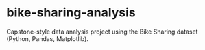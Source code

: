 # bike-sharing-analysis
Capstone-style data analysis project using the Bike Sharing dataset (Python, Pandas, Matplotlib).
